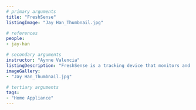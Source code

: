 ```yaml
---
# primary arguments
title: "FreshSense"
listingImage: "Jay Han_Thumbnail.jpg"

# references
people:
- jay-han

# secondary arguments
instructor: "Aynne Valencia"
listingDescription: "FreshSense is a tracking device that monitors and indicates the freshness of food for users to easily track their food's condition by utilizing LED light indicators, and mobile notifications."
imageGallery:
- "Jay Han_Thumbnail.jpg"

# tertiary arguments
tags:
- "Home Appliance"
---
```

